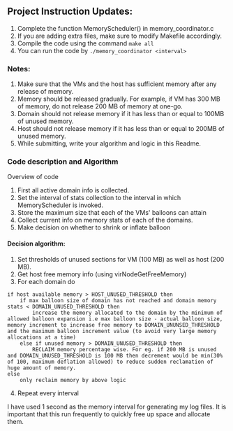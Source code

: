 
## Project Instruction Updates:

1. Complete the function MemoryScheduler() in memory_coordinator.c
2. If you are adding extra files, make sure to modify Makefile accordingly.
3. Compile the code using the command `make all`
4. You can run the code by `./memory_coordinator <interval>`

### Notes:

1. Make sure that the VMs and the host has sufficient memory after any release of memory.
2. Memory should be released gradually. For example, if VM has 300 MB of memory, do not release 200 MB of memory at one-go.
3. Domain should not release memory if it has less than or equal to 100MB of unused memory.
4. Host should not release memory if it has less than or equal to 200MB of unused memory.
5. While submitting, write your algorithm and logic in this Readme.

### Code description and Algorithm

Overview of code
1. First all active domain info is collected.
2. Set the interval of stats collection to the interval in which MemoryScheduler is invoked.
3. Store the maximum size that each of the VMs' balloons can attain
4. Collect current info on memory stats of each of the domains.
5. Make decision on whether to shrink or inflate balloon

#### Decision algorithm:
1. Set thresholds of unused sections for VM (100 MB) as well as host (200 MB).
2. Get host free memory info (using virNodeGetFreeMemory)
3. For each domain do
```
if host available memory > HOST_UNUSED_THRESHOLD then
    if max balloon size of domain has not reached and domain memory stats < DOMAIN_UNUSED_THRESHOLD then
        increase the memory allocated to the domain by the minimum of allowed balloon expansion i.e max balloon size - actual balloon size, memory increment to increase free memory to DOMAIN_UNUNSED_THRESHOLD and the maximum balloon increment value (to avoid very large memory allocations at a time)
    else if unused memory > DOMAIN_UNUSED_THRESHOLD then
        RECLAIM memory percentage wise. For eg. if 200 MB is unused and DOMAIN_UNUSED_THRESHOLD is 100 MB then decrement would be min(30% of 100, maximum deflation allowed) to reduce sudden reclamation of huge amount of memory.
else
    only reclaim memory by above logic
```
4. Repeat every interval

I have used 1 second as the memory interval for generating my log files. It is important that this run frequently to quickly free up space and allocate them.